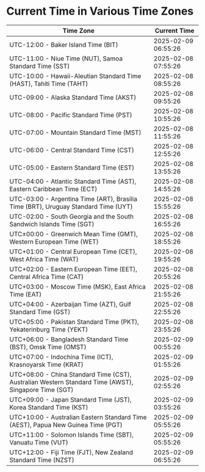 # Current Time in Various Time Zones

| Time Zone | Current Time |
|-----------|--------------|
| UTC-12:00 - Baker Island Time (BIT) | 2025-02-09 06:55:26 |
| UTC-11:00 - Niue Time (NUT), Samoa Standard Time (SST) | 2025-02-08 07:55:26 |
| UTC-10:00 - Hawaii-Aleutian Standard Time (HAST), Tahiti Time (TAHT) | 2025-02-08 08:55:26 |
| UTC-09:00 - Alaska Standard Time (AKST) | 2025-02-08 09:55:26 |
| UTC-08:00 - Pacific Standard Time (PST) | 2025-02-08 10:55:26 |
| UTC-07:00 - Mountain Standard Time (MST) | 2025-02-08 11:55:26 |
| UTC-06:00 - Central Standard Time (CST) | 2025-02-08 12:55:26 |
| UTC-05:00 - Eastern Standard Time (EST) | 2025-02-08 13:55:26 |
| UTC-04:00 - Atlantic Standard Time (AST), Eastern Caribbean Time (ECT) | 2025-02-08 14:55:26 |
| UTC-03:00 - Argentina Time (ART), Brasília Time (BRT), Uruguay Standard Time (UYT) | 2025-02-08 15:55:26 |
| UTC-02:00 - South Georgia and the South Sandwich Islands Time (SGT) | 2025-02-08 16:55:26 |
| UTC±00:00 - Greenwich Mean Time (GMT), Western European Time (WET) | 2025-02-08 18:55:26 |
| UTC+01:00 - Central European Time (CET), West Africa Time (WAT) | 2025-02-08 19:55:26 |
| UTC+02:00 - Eastern European Time (EET), Central Africa Time (CAT) | 2025-02-08 20:55:26 |
| UTC+03:00 - Moscow Time (MSK), East Africa Time (EAT) | 2025-02-08 21:55:26 |
| UTC+04:00 - Azerbaijan Time (AZT), Gulf Standard Time (GST) | 2025-02-08 22:55:26 |
| UTC+05:00 - Pakistan Standard Time (PKT), Yekaterinburg Time (YEKT) | 2025-02-08 23:55:26 |
| UTC+06:00 - Bangladesh Standard Time (BST), Omsk Time (OMST) | 2025-02-09 00:55:26 |
| UTC+07:00 - Indochina Time (ICT), Krasnoyarsk Time (KRAT) | 2025-02-09 01:55:26 |
| UTC+08:00 - China Standard Time (CST), Australian Western Standard Time (AWST), Singapore Time (SGT) | 2025-02-09 02:55:26 |
| UTC+09:00 - Japan Standard Time (JST), Korea Standard Time (KST) | 2025-02-09 03:55:26 |
| UTC+10:00 - Australian Eastern Standard Time (AEST), Papua New Guinea Time (PGT) | 2025-02-09 05:55:26 |
| UTC+11:00 - Solomon Islands Time (SBT), Vanuatu Time (VUT) | 2025-02-09 05:55:26 |
| UTC+12:00 - Fiji Time (FJT), New Zealand Standard Time (NZST) | 2025-02-09 06:55:26 |

